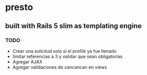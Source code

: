 # presto
## built with Rails 5 slim as templating engine
### TODO
* Crear una solicitud solo si el profile ya fue llenado
* limitar referencias a 3 y validar que sean obligatorias
* Agregar AJAX
* Agregar validaciones de cancancan en views

